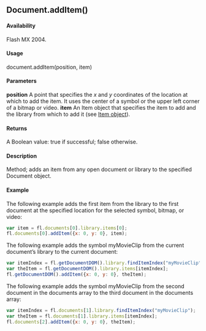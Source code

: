## Document.addItem()

#### Availability

Flash MX 2004.

#### Usage

document.addItem(position, item)

#### Parameters

**position** A point that specifies the *x* and *y* coordinates of the location at which to add the item. It uses the center of a symbol or the upper left corner of a bitmap or video.
**item** An Item object that specifies the item to add and the library from which to add it (see [Item object](../Item_object/item_summary.md)).

#### Returns

A Boolean value: true if successful; false otherwise.

#### Description

Method; adds an item from any open document or library to the specified Document object.

#### Example

The following example adds the first item from the library to the first document at the specified location for the selected symbol, bitmap, or video:

```javascript
var item = fl.documents[0].library.items[0]; 
fl.documents[0].addItem({x: 0, y: 0}, item);
```

The following example adds the symbol myMovieClip from the current document’s library to the current document:

```javascript
var itemIndex = fl.getDocumentDOM().library.findItemIndex("myMovieClip"); 
var theItem = fl.getDocumentDOM().library.items[itemIndex];
fl.getDocumentDOM().addItem({x: 0, y: 0}, theItem);
```

The following example adds the symbol myMovieClip from the second document in the documents array to the third document in the documents array:

```javascript
var itemIndex = fl.documents[1].library.findItemIndex("myMovieClip"); 
var theItem = fl.documents[1].library.items[itemIndex];
fl.documents[2].addItem({x: 0, y: 0}, theItem);
```
